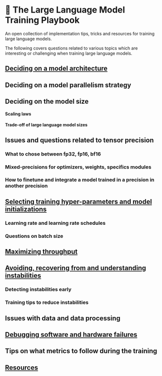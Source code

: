 # 📖 The Large Language Model Training Playbook
An open collection of implementation tips, tricks and resources for training large language models.

The following covers questions related to various topics which are interesting or challenging when training large language models.

## [Deciding on a model architecture](./architecture/)

## Deciding on a model parallelism strategy

## Deciding on the model size

#### Scaling laws

#### Trade-off of large language model sizes

## Issues and questions related to tensor precision

### What to chose between fp32, fp16, bf16

### Mixed-precisions for optimizers, weights, specifics modules

### How to finetune and integrate a model trained in a precision in another precision

## [Selecting training hyper-parameters and model initializations](./hparams)

### Learning rate and learning rate schedules

### Questions on batch size

## [Maximizing throughput](./throughput)

## [Avoiding, recovering from and understanding instabilities](./instabilities)

### Detecting instabilities early

### Training tips to reduce instabilities

## Issues with data and data processing

## [Debugging software and hardware failures](./debug/)

## Tips on what metrics to follow during the training

## [Resources](./resources/)
